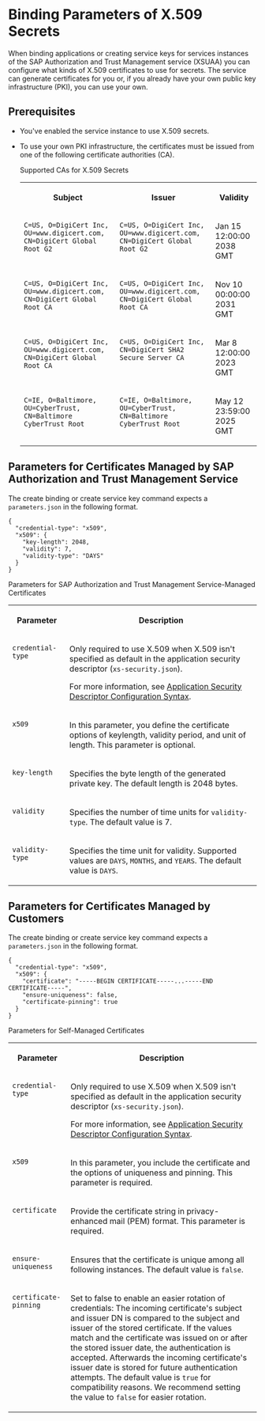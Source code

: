 <!-- loio3240307e513e4bceaa75e4134d337fab -->

# Binding Parameters of X.509 Secrets

When binding applications or creating service keys for services instances of the SAP Authorization and Trust Management service \(XSUAA\) you can configure what kinds of X.509 certificates to use for secrets. The service can generate certificates for you or, if you already have your own public key infrastructure \(PKI\), you can use your own.



<a name="loio3240307e513e4bceaa75e4134d337fab__section_hvc_2ds_crb"/>

## Prerequisites

-   You've enabled the service instance to use X.509 secrets.

-   To use your own PKI infrastructure, the certificates must be issued from one of the following certificate authorities \(CA\).

    <a name="loio3240307e513e4bceaa75e4134d337fab__table_gnh_wds_crb"/>Supported CAs for X.509 Secrets


    <table>
    <tr>
    <th valign="top">

    Subject


    
    </th>
    <th valign="top">

    Issuer


    
    </th>
    <th valign="top">

    Validity


    
    </th>
    </tr>
    <tr>
    <td valign="top">

     `C=US, O=DigiCert Inc, OU=www.digicert.com, CN=DigiCert Global Root G2` 


    
    </td>
    <td valign="top">

     `C=US, O=DigiCert Inc, OU=www.digicert.com, CN=DigiCert Global Root G2` 


    
    </td>
    <td valign="top">

    Jan 15 12:00:00 2038 GMT


    
    </td>
    </tr>
    <tr>
    <td valign="top">

     `C=US, O=DigiCert Inc, OU=www.digicert.com, CN=DigiCert Global Root CA` 


    
    </td>
    <td valign="top">

     `C=US, O=DigiCert Inc, OU=www.digicert.com, CN=DigiCert Global Root CA` 


    
    </td>
    <td valign="top">

    Nov 10 00:00:00 2031 GMT


    
    </td>
    </tr>
    <tr>
    <td valign="top">

     `C=US, O=DigiCert Inc, OU=www.digicert.com, CN=DigiCert Global Root CA` 


    
    </td>
    <td valign="top">

     `C=US, O=DigiCert Inc, CN=DigiCert SHA2 Secure Server CA` 


    
    </td>
    <td valign="top">

    Mar 8 12:00:00 2023 GMT


    
    </td>
    </tr>
    <tr>
    <td valign="top">

     `C=IE, O=Baltimore, OU=CyberTrust, CN=Baltimore CyberTrust Root` 


    
    </td>
    <td valign="top">

     `C=IE, O=Baltimore, OU=CyberTrust, CN=Baltimore CyberTrust Root` 


    
    </td>
    <td valign="top">

    May 12 23:59:00 2025 GMT


    
    </td>
    </tr>
    </table>
    



## Parameters for Certificates Managed by SAP Authorization and Trust Management Service 

The create binding or create service key command expects a `parameters.json` in the following format.

```
{
  "credential-type": "x509",
  "x509": {
    "key-length": 2048,
    "validity": 7,
    "validity-type": "DAYS"
  }
}
```

<a name="loio3240307e513e4bceaa75e4134d337fab__table_iyc_qhs_crb"/>Parameters for SAP Authorization and Trust Management Service-Managed Certificates


<table>
<tr>
<th valign="top">

Parameter



</th>
<th valign="top">

Description



</th>
</tr>
<tr>
<td valign="top">

 `credential-type` 



</td>
<td valign="top">

Only required to use X.509 when X.509 isn't specified as default in the application security descriptor \(`xs-security.json`\).

For more information, see [Application Security Descriptor Configuration Syntax](../30_development/application-security-descriptor-configuration-syntax-517895a.md).



</td>
</tr>
<tr>
<td valign="top">

 `x509` 



</td>
<td valign="top">

In this parameter, you define the certificate options of keylength, validity period, and unit of length. This parameter is optional.



</td>
</tr>
<tr>
<td valign="top">

 `key-length` 



</td>
<td valign="top">

Specifies the byte length of the generated private key. The default length is 2048 bytes.



</td>
</tr>
<tr>
<td valign="top">

 `validity` 



</td>
<td valign="top">

Specifies the number of time units for `validity-type`. The default value is 7.



</td>
</tr>
<tr>
<td valign="top">

 `validity-type` 



</td>
<td valign="top">

Specifies the time unit for validity. Supported values are `DAYS`, `MONTHS`, and `YEARS`. The default value is `DAYS`.



</td>
</tr>
</table>



<a name="loio3240307e513e4bceaa75e4134d337fab__section_lyy_fhs_crb"/>

## Parameters for Certificates Managed by Customers

The create binding or create service key command expects a `parameters.json` in the following format.

```
{
  "credential-type": "x509",
  "x509": {
    "certificate": "-----BEGIN CERTIFICATE-----...-----END CERTIFICATE-----",
    "ensure-uniqueness": false,
    "certificate-pinning": true
  }
}
```

<a name="loio3240307e513e4bceaa75e4134d337fab__table_byb_yjs_crb"/>Parameters for Self-Managed Certificates


<table>
<tr>
<th valign="top">

Parameter



</th>
<th valign="top">

Description



</th>
</tr>
<tr>
<td valign="top">

 `credential-type` 



</td>
<td valign="top">

Only required to use X.509 when X.509 isn't specified as default in the application security descriptor \(`xs-security.json`\).

For more information, see [Application Security Descriptor Configuration Syntax](../30_development/application-security-descriptor-configuration-syntax-517895a.md).



</td>
</tr>
<tr>
<td valign="top">

 `x509` 



</td>
<td valign="top">

In this parameter, you include the certificate and the options of uniqueness and pinning. This parameter is required.



</td>
</tr>
<tr>
<td valign="top">

 `certificate` 



</td>
<td valign="top">

Provide the certificate string in privacy-enhanced mail \(PEM\) format. This parameter is required.



</td>
</tr>
<tr>
<td valign="top">

 `ensure-uniqueness` 



</td>
<td valign="top">

Ensures that the certificate is unique among all following instances. The default value is `false`.



</td>
</tr>
<tr>
<td valign="top">

 `certificate-pinning` 



</td>
<td valign="top">

Set to false to enable an easier rotation of credentials: The incoming certificate's subject and issuer DN is compared to the subject and issuer of the stored certificate. If the values match and the certificate was issued on or after the stored issuer date, the authentication is accepted. Afterwards the incoming certificate's issuer date is stored for future authentication attempts. The default value is `true` for compatibility reasons. We recommend setting the value to `false` for easier rotation.



</td>
</tr>
</table>

